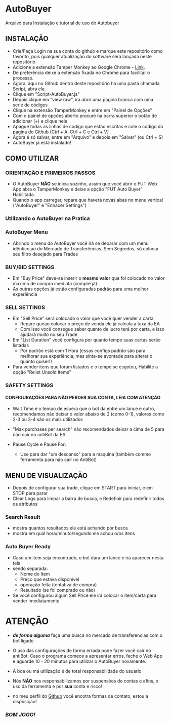# AutoBuyer
Arquivo para Instalação e tutorial de uso do Autobuyer
## INSTALAÇÃO

- Crie/Faça Login na sua conta do github e marque este repositório como favorito, pois qualquer atualização do software será lançada neste repositório
- Adicione a extensão Tamper Monkey ao Google Chrome - [Link](https://chrome.google.com/webstore/detail/tampermonkey/dhdgffkkebhmkfjojejmpbldmpobfkfo?hl=en-GB).
- De preferência deixe a extensão fixada no Chrome para facilitar o processo.
- Agora, aqui no Github dentro deste repositório há uma pasta chamada Script, abra ela.
- Clique em "Script-AutoBuyer.js"
- Depois clique em "view raw", ira abrir uma pagina branca com uma serie de códigos
- Clique na extensão TamperMonkey e entre em "Painel de Opções"
- Com o painel de opções aberto procure na barra superior o botão de adicionar (+) e clique nele
- Apague todas as linhas de codigo que estão escritas e cole o codigo da pagina do Github (Ctrl + A, Ctrl + C e Ctrl + V)
- Agora é só salvar, entre em "Arquivo" e depois em "Salvar" (ou Ctrl + S)
- AutoBuyer já está instalado! 

## COMO UTILIZAR

### ORIENTAÇÃO E PRIMEIROS PASSOS

- O AutoBuyer **NÃO** se inicia sozinho, assim que você abrir o FUT Web App abra o TamperMonkey e deixe a opção "FUT Auto Buyer" Habilitada.
- Quando o app carregar, repare que haverá novas abas no menu vertical ("AutoBuyer" e "Enhacer Settings")

### Utilizando o AutoBuyer na Pratica

### AutoBuyer Menu
- Abrindo o menu do AutoBuyer você irá se deparar com um menu idêntico ao do Mercado de Transferências. Sem Segredos, só colocar seu filtro desejado para Trades

### BUY/BID SETTINGS
- Em "Buy Price" deve-se inserir o **mesmo valor** que foi colocado no valor maximo de compra imediata (compre já).
- As outras opções já estão configuradas padrão para uma melhor experiência

### SELL SETTINGS
- Em "Sell Price" será colocado o valor que você quer vender a carta
  - Repare queao colocar o preço de venda ele já calcula a taxa da EA 
  - Com isso você consegue saber quanto de lucro terá por carta, e isso ajudará muito no seu Trade
- Em "List Duration" você configura por quanto tempo suas cartas serão listadas
  - Por padrão está com 1 Hora (essas configs padrão são para melhorar sua experiência, mas sinta-se avontade para alterar o quanto quiser!)
- Para vender itens que foram listados e o tempo se esgotou, Habilite a opção "Relist Unsold Items"

### SAFETY SETTINGS
#### CONFIGURAÇÕES PARA NÃO PERDER SUA CONTA, LEIA COM ATENÇÃO
- Wait Time é o tempo de espera que o bot da entre um lance e outro, recomendamos não deixar o valor abaixo de 2 (como 0-1), valores como 2-3 ou 3-4 são os mais utilizados
- "Max purchases per search" não recomendados deixar a cima de 5 para não cair no antiBot da EA

- Pause Cycle e Pause For:
  - Use para dar "um descanso" para a maquina (também commo ferramenta para não cair no AntiBot)

## MENU DE VISUALIZAÇÃO

- Depois de configurar sua trade, clique em START para iniciar, e em STOP para parar
- Clear Logs para limpar a barra de busca, e Redefinir para redefinir todos os atributos

### Search Result
- mostra quantos resultados ele está achando por busca
- mostra em qual hora/minuto/segundo ele achou o/os itens

### Auto Buyer Ready
- Caso um item seja encontrado, o bot dara um lance e irá aparecer nesta tela
- sendo separada:
  - Nome do Item
  - Preço que estava disponivel
  - operação feita (tentativa de compra)
  - Resultado (se foi comprado ou não)
- Se você configurou algum Sell Price ele irá colocar o item/carta para vender imediatamente

# **ATENÇÃO**
- ***de forma alguma*** faça uma busca no mercado de transferencias com o bot ligado

- O uso das configurações de forma errada pode fazer você cair no antiBot. Caso o programa comece a apresentar erros, feche o Web App e aguarde 10 - 20 minutos
para utilizar o AutoBuyer novamente.

- A boa ou má utilização é de total responsabilidade do usuario

- Nós **NÃO** nos responsabilizamos por suspensões de contas e afins, o uso da ferramenta é por **sua** conta e risco!

- no meu perfil do [Github](https://github.com/carlosgarciasouza/) você encotra formas de contato, estou a disposição!

### ***BOM JOGO!***
